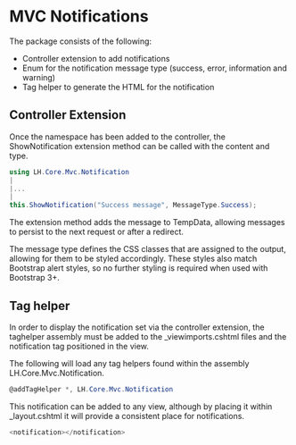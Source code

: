 # MVC Notifications

The package consists of the following:

- Controller extension to add notifications
- Enum for the notification message type (success, error, information and warning)
- Tag helper to generate the HTML for the notification

## Controller Extension

Once the namespace has been added to the controller, the ShowNotification extension method can be called with the content and type.

```csharp
using LH.Core.Mvc.Notification
|
|...
|
this.ShowNotification("Success message", MessageType.Success);
```

The extension method adds the message to TempData, allowing messages to persist to the next request or after a redirect. 

The message type defines the CSS classes that are assigned to the output, allowing for them to be styled accordingly. These styles also match Bootstrap alert styles, so no further styling is required when used with Bootstrap 3+.

## Tag helper

In order to display the notification set via the controller extension, the taghelper assembly must be added to the _viewimports.cshtml files and the notification tag positioned in the view.

The following will load any tag helpers found within the assembly LH.Core.Mvc.Notification.

```csharp
@addTagHelper *, LH.Core.Mvc.Notification
```

This notification can be added to any view, although by placing it within _layout.cshtml it will provide a consistent place for notifications.

```csharp
<notification></notification>
```